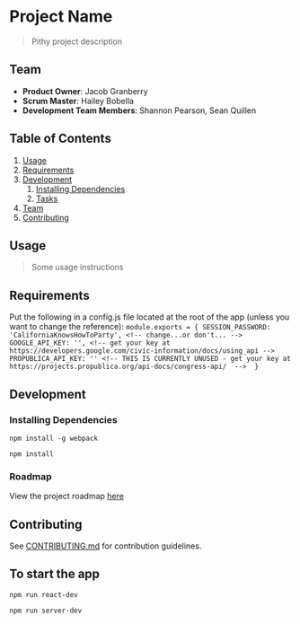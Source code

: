 # Project Name

> Pithy project description

## Team

  - __Product Owner__: Jacob Granberry
  - __Scrum Master__: Hailey Bobella
  - __Development Team Members__: Shannon Pearson, Sean Quillen

## Table of Contents

1. [Usage](#Usage)
1. [Requirements](#requirements)
1. [Development](#development)
    1. [Installing Dependencies](#installing-dependencies)
    1. [Tasks](#tasks)
1. [Team](#team)
1. [Contributing](#contributing)

## Usage

> Some usage instructions

## Requirements

Put the following in a config.js file located at the root of the app (unless you want to change the reference):
	`module.exports = {
	  SESSION_PASSWORD: 'CaliforniaKnowsHowToParty', <!-- change...or don't... -->
	  GOOGLE_API_KEY: '', <!-- get your key at https://developers.google.com/civic-information/docs/using_api -->
	  PROPUBLICA_API_KEY: '' <!-- THIS IS CURRENTLY UNUSED - get your key at https://projects.propublica.org/api-docs/congress-api/  --> 
	}`

## Development

### Installing Dependencies

`npm install -g webpack`

`npm install`

### Roadmap

View the project roadmap [here](LINK_TO_PROJECT_ISSUES)


## Contributing

See [CONTRIBUTING.md](CONTRIBUTING.md) for contribution guidelines.

## To start the app

`npm run react-dev`

`npm run server-dev`
